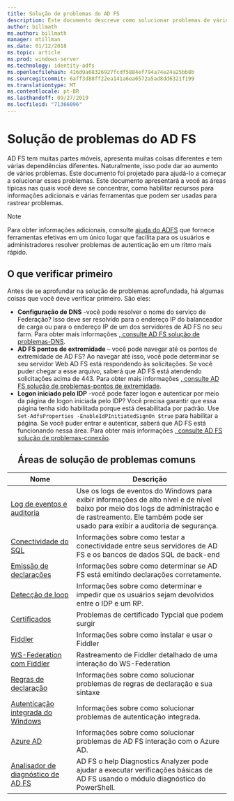 ```yaml
---
title: Solução de problemas do AD FS
description: Este documento descreve como solucionar problemas de vários aspectos do AD FS
author: billmath
ms.author: billmath
manager: mtillman
ms.date: 01/12/2018
ms.topic: article
ms.prod: windows-server
ms.technology: identity-adfs
ms.openlocfilehash: 416d9a68326927fcdf5884ef794a74e24a25bb8b
ms.sourcegitcommit: 6aff3d88ff22ea141a6ea6572a5ad8dd6321f199
ms.translationtype: MT
ms.contentlocale: pt-BR
ms.lasthandoff: 09/27/2019
ms.locfileid: "71366096"
---
```

# <a name="troubleshooting-ad-fs"></a>Solução de problemas do AD FS
AD FS tem muitas partes móveis, apresenta muitas coisas diferentes e tem várias dependências diferentes.  Naturalmente, isso pode dar ao aumento de vários problemas.  Este documento foi projetado para ajudá-lo a começar a solucionar esses problemas.  Este documento apresentará a você as áreas típicas nas quais você deve se concentrar, como habilitar recursos para informações adicionais e várias ferramentas que podem ser usadas para rastrear problemas.  

>[!NOTE]
>Para obter informações adicionais, consulte [ajuda do ADFS](http://adfshelp.microsoft.com) que fornece ferramentas efetivas em um único lugar que facilita para os usuários e administradores resolver problemas de autenticação em um ritmo mais rápido. 


## <a name="what-to-check-first"></a>O que verificar primeiro
Antes de se aprofundar na solução de problemas aprofundada, há algumas coisas que você deve verificar primeiro.  São eles:
- **Configuração de DNS** -você pode resolver o nome do serviço de Federação?  Isso deve ser resolvido para o endereço IP do balanceador de carga ou para o endereço IP de um dos servidores de AD FS no seu farm.  Para obter mais informações [, consulte AD FS solução de problemas-DNS](ad-fs-tshoot-dns.md).
- **AD FS pontos de extremidade** – você pode navegar até os pontos de extremidade de AD FS?  Ao navegar até isso, você pode determinar se seu servidor Web AD FS está respondendo às solicitações.  Se você puder chegar a esse arquivo, saberá que AD FS está atendendo solicitações acima de 443.  Para obter mais informações [, consulte AD FS solução de problemas-pontos de extremidade](ad-fs-tshoot-endpoints.md).
- **Logon iniciado pelo IDP** -você pode fazer logon e autenticar por meio da página de logon iniciada pelo IDP?  Você precisa garantir que essa página tenha sido habilitada porque está desabilitada por padrão.  Use `Set-AdfsProperties -EnableIdPInitiatedSignOn $true` para habilitar a página.  Se você puder entrar e autenticar, saberá que AD FS está funcionando nessa área.  Para obter mais informações [, consulte AD FS solução de problemas-conexão](ad-fs-tshoot-initiatedsignon.md).
  ##  <a name="common-troubleshooting-areas"></a>Áreas de solução de problemas comuns

|Nome|Descrição|
|-----|-----|
|[Log de eventos e auditoria](ad-fs-tshoot-logging.md)|Use os logs de eventos do Windows para exibir informações de alto nível e de nível baixo por meio dos logs de administração e de rastreamento.  Ele também pode ser usado para exibir a auditoria de segurança.|
|[Conectividade do SQL](ad-fs-tshoot-sql.md)|Informações sobre como testar a conectividade entre seus servidores de AD FS e os bancos de dados SQL de back-end|
|[Emissão de declarações](ad-fs-tshoot-claims-issuance.md)|Informações sobre como determinar se AD FS está emitindo declarações corretamente.|
|[Detecção de loop](ad-fs-tshoot-loop.md)|Informações sobre como determinar e impedir que os usuários sejam devolvidos entre o IDP e um RP.|
|[Certificados](ad-fs-tshoot-certs.md)|Problemas de certificado Typcial que podem surgir|
|[Fiddler](ad-fs-tshoot-fiddler.md)|Informações sobre como instalar e usar o Fiddler|
|[WS-Federation com Fiddler](ad-fs-tshoot-fiddler-ws-fed.md)|Rastreamento de Fiddler detalhado de uma interação do WS-Federation|
|[Regras de declaração](ad-fs-tshoot-claims-rules.md)|Informações sobre como solucionar problemas de regras de declaração e sua sintaxe|
|[Autenticação integrada do Windows](ad-fs-tshoot-iwa.md)|Informações sobre como solucionar problemas de autenticação integrada.|
|[Azure AD](ad-fs-tshoot-azure.md)|Informações sobre como solucionar problemas de AD FS interação com o Azure AD.|
|[Analisador de diagnóstico de AD FS](ad-fs-diagnostics-analyzer.md)|AD FS o help Diagnostics Analyzer pode ajudar a executar verificações básicas de AD FS usando o módulo diagnóstico do PowerShell. 